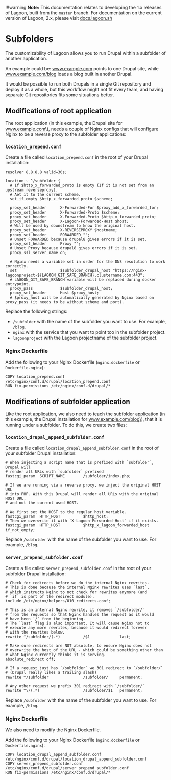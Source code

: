 !!!warning
    **Note:** This documentation relates to developing the 1.x releases of Lagoon, built from the `master` branch.
    For documentation on the current version of Lagoon, 2.x, please visit [docs.lagoon.sh](https://docs.lagoon.sh)

# Subfolders

The customizability of Lagoon allows you to run Drupal within a subfolder of another application.

An example could be: www.example.com points to one Drupal site, while www.example.com/blog loads a blog built in another Drupal.

It would be possible to run both Drupals in a single Git repository and deploy it as a whole, but this workflow might not fit every team, and having separate Git repositories fits some situations better.

## Modifications of root application

The root application \(in this example, the Drupal site for www.example.com\), needs a couple of Nginx configs that will configure Nginx to be a reverse proxy to the subfolder applications:

### `location_prepend.conf`

Create a file called `location_prepend.conf` in the root of your Drupal installation:

```text
resolver 8.8.8.8 valid=30s;

location ~ ^/subfolder {
  # If $http_x_forwarded_proto is empty (If it is not set from an upstream reverseproxy).
  # Aet it to the current scheme.
  set_if_empty $http_x_forwarded_proto $scheme;

  proxy_set_header      X-Forwarded-For $proxy_add_x_forwarded_for;
  proxy_set_header      X-Forwarded-Proto $scheme;
  proxy_set_header      X-Forwarded-Proto $http_x_forwarded_proto;
  proxy_set_header      X-Lagoon-Forwarded-Host $host;
  # Will be used by downstream to know the original host.
  proxy_set_header      X-REVERSEPROXY $hostname;
  proxy_set_header      FORWARDED "";
  # Unset FORWARDED because drupal8 gives errors if it is set.
  proxy_set_header      Proxy "";
  # Unset Proxy because drupal8 gives errors if it is set.
  proxy_ssl_server_name on;

  # Nginx needs a variable set in order for the DNS resolution to work correctly.
  set                   $subfolder_drupal_host "https://nginx-lagoonproject-${LAGOON_GIT_SAFE_BRANCH}.clustername.com:443";
  # LAGOON_GIT_SAFE_BRANCH variable will be replaced during docker entrypoint.
  proxy_pass            $subfolder_drupal_host;
  proxy_set_header      Host $proxy_host;
  # $proxy_host will be automatically generated by Nginx based on proxy_pass (it needs to be without scheme and port).
```

Replace the following strings:

* `/subfolder` with the name of the subfolder you want to use. For example, `/blog`.
* `nginx` with the service that you want to point too in the subfolder project.
* `lagoonproject` with the Lagoon projectname of the subfolder project.

### Nginx Dockerfile

Add the following to your Nginx Dockerfile \(`nginx.dockerfile` or `Dockerfile.nginx`\):

```text
COPY location_prepend.conf /etc/nginx/conf.d/drupal/location_prepend.conf
RUN fix-permissions /etc/nginx/conf.d/drupal/*
```

## Modifications of subfolder application

Like the root application, we also need to teach the subfolder application \(in this example, the Drupal installation for www.example.com/blog\), that it is running under a subfolder. To do this, we create two files:

### `location_drupal_append_subfolder.conf`

Create a file called `location_drupal_append_subfolder.conf` in the root of your subfolder Drupal installation:

```text
# When injecting a script name that is prefixed with `subfolder`, Drupal will
# render all URLs with `subfolder` prefixed
fastcgi_param  SCRIPT_NAME        /subfolder/index.php;

# If we are running via a reverse proxy, we inject the original HOST URL
# into PHP. With this Drupal will render all URLs with the original HOST URL,
# and not the current used HOST.

# We first set the HOST to the regular host variable.
fastcgi_param  HTTP_HOST          $http_host;
# Then we overwrite it with `X-Lagoon-Forwarded-Host` if it exists.
fastcgi_param  HTTP_HOST          $http_x_lagoon_forwarded_host if_not_empty;
```

Replace `/subfolder` with the name of the subfolder you want to use. For example, `/blog`.

### `server_prepend_subfolder.conf`

Create a file called `server_prepend_subfolder.conf` in the root of your subfolder Drupal installation:

```text
# Check for redirects before we do the internal Nginx rewrites.
# This is done because the internal Nginx rewrites uses `last`,
# which instructs Nginx to not check for rewrites anymore (and
# `if` is part of the redirect module).
include /etc/nginx/helpers/010_redirects.conf;

# This is an internal Nginx rewrite, it removes `/subfolder/`
# from the requests so that Nginx handles the request as it would
# have been `/` from the beginning.
# The `last` flag is also important. It will cause Nginx not to
# execute any more rewrites, because it would redirect forever
# with the rewrites below.
rewrite ^/subfolder/(.*)          /$1             last;

# Make sure redirects are NOT absolute, to ensure Nginx does not
# overwrite the host of the URL - which could be something other than
# what Nginx currently thinks it is serving.
absolute_redirect off;

# If a request just has `/subfolder` we 301 redirect to `/subfolder/`
# (Drupal really likes a trailing slash)
rewrite ^/subfolder               /subfolder/     permanent;

# Any other request we prefix 301 redirect with `/subfolder/`
rewrite ^\/(.*)                   /subfolder/$1   permanent;
```

Replace `/subfolder` with the name of the subfolder you want to use. For example, `/blog`.

### Nginx Dockerfile

We also need to modify the Nginx Dockerfile.

Add the following to your Nginx Dockerfile \(`nginx.dockerfile` or `Dockerfile.nginx`\):

```text
COPY location_drupal_append_subfolder.conf /etc/nginx/conf.d/drupal/location_drupal_append_subfolder.conf
COPY server_prepend_subfolder.conf /etc/nginx/conf.d/drupal/server_prepend_subfolder.conf
RUN fix-permissions /etc/nginx/conf.d/drupal/*
```
